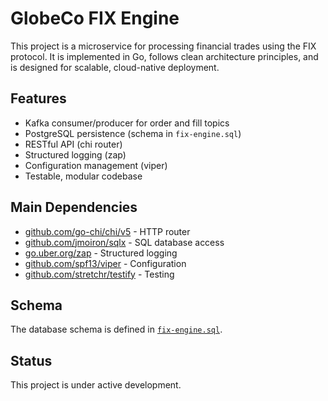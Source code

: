 # GlobeCo FIX Engine

This project is a microservice for processing financial trades using the FIX protocol. It is implemented in Go, follows clean architecture principles, and is designed for scalable, cloud-native deployment.

## Features
- Kafka consumer/producer for order and fill topics
- PostgreSQL persistence (schema in `fix-engine.sql`)
- RESTful API (chi router)
- Structured logging (zap)
- Configuration management (viper)
- Testable, modular codebase

## Main Dependencies
- [github.com/go-chi/chi/v5](https://github.com/go-chi/chi) - HTTP router
- [github.com/jmoiron/sqlx](https://github.com/jmoiron/sqlx) - SQL database access
- [go.uber.org/zap](https://github.com/uber-go/zap) - Structured logging
- [github.com/spf13/viper](https://github.com/spf13/viper) - Configuration
- [github.com/stretchr/testify](https://github.com/stretchr/testify) - Testing

## Schema
The database schema is defined in [`fix-engine.sql`](./fix-engine.sql).

## Status
This project is under active development.
